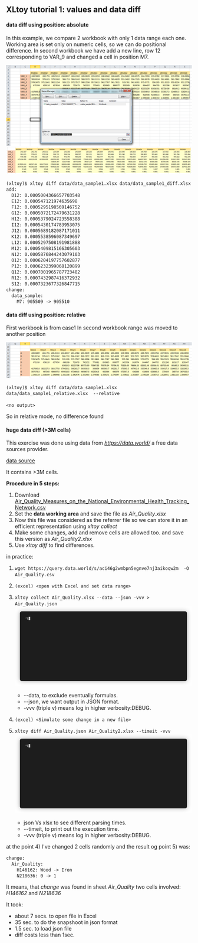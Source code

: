 ## XLtoy tutorial 1: values and data diff

#### data diff using position: absolute

In this example, we compare 2 workbook with only 1 data range each one. 
Working area is set only on numeric cells, so we can do positional difference.
In second workbook we have add a new line, row 12 corresponding to VAR_9 
and changed a cell in position M7.

![xlsample](https://github.com/glaucouri/xltoy/raw/main/img/data_sample1.png?raw=true)
![xlsample](https://github.com/glaucouri/xltoy/raw/main/img/data_sample1_diff.png?raw=true)

```
(xltoy)$ xltoy diff data/data_sample1.xlsx data/data_sample1_diff.xlsx
add:
  D12: 0.0005004366657703548
  E12: 0.000547121974635698
  F12: 0.0005295198569146752
  G12: 0.0005072172479631228
  H12: 0.0005379024723558388
  I12: 0.0005430174783953075
  J12: 0.0005689182087171011
  K12: 0.0005538596087349697
  L12: 0.0005297508191981888
  M12: 0.0005409815166305603
  N12: 0.0005876844243079103
  O12: 0.0006204197757602877
  P12: 0.0006232399068120899
  Q12: 0.0007001965787723482
  R12: 0.0007432987416372932
  S12: 0.0007323677326847715
change:
  data_sample:
    M7: 905509 -> 905510
```

#### data diff using position: relative

First workbook is from case1
In second workbook range was moved to another position 

![xlsample](https://github.com/glaucouri/xltoy/raw/main/img/data_sample1_relative.png?raw=true)

```
(xltoy)$ xltoy diff data/data_sample1.xlsx  data/data_sample1_relative.xlsx  --relative

<no output>
```

So in relative mode, no difference found



#### huge data diff (>3M cells) 

This exercise was done using data from *https://data.world/* a free data sources provider.

[data source](https://tinyurl.com/ybhqd8g9)

It contains >3M cells.

**Procedure in 5 steps:** 
1. Download [Air_Quality_Measures_on_the_National_Environmental_Health_Tracking_Network.csv](https://query.data.world/s/aci46g2wmbpn5egnve7nj3aikoqw2m)
2. Set the **data working area** and save the file as *Air_Quality.xlsx*
3. Now this file was considered as the referrer file so we can store it in an 
   efficient representation using *xltoy collect*
4. Make some changes, add and remove cells are allowed too. and save this version as *Air_Quality2.xlsx*
5. Use *xltoy diff* to find differences.

in practice:

1. `wget https://query.data.world/s/aci46g2wmbpn5egnve7nj3aikoqw2m  -O Air_Quality.csv`
2. `(excel) <open with Excel and set data range>`
3. `xltoy collect Air_Quality.xlsx --data --json -vvv > Air_Quality.json`
   ![xlsample](https://github.com/glaucouri/xltoy/raw/main/img/data_collect.gif?raw=true)
   * --data, to exclude eventually formulas.
   * --json, we want output in JSON format.
   * -vvv (triple v) means log in higher verbosity:DEBUG.
   
   
4. `(excel) <Simulate some change in a new file>` 
5. `xltoy diff Air_Quality.json Air_Quality2.xlsx --timeit -vvv`
   ![xlsample](https://github.com/glaucouri/xltoy/raw/main/img/data_diff.gif?raw=true)
   * json Vs xlsx to see different parsing times.
   * --timeit, to print out the execution time.
   * -vvv (triple v) means log in higher verbosity:DEBUG.


at the point 4) I've changed 2 cells randomly and the result og point 5) was:

```
change:
  Air_Quality:
    H146162: Wood -> Iron
    N218636: 0 -> 1
```

It means, that *change* was found in sheet *Air_Quality*
two cells involved: *H146162* and *N218636*

It took:

- about 7 secs. to open file in Excel
- 35 sec. to do the snapshoot in json format
- 1.5 sec. to load json file
- diff costs less than 1sec.

